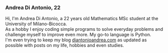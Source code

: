 ### Andrea Di Antonio, 22

Hi, I'm Andrea Di Antonio, a 22 years old Mathematics MSc student at the University of Milano-Bicocca.  
As a hobby I enjoy coding simple programs to solve everyday problems and challenge myself to improve even more. My go-to language is Python.  
I'm even trying to keep my blog [diantonioandrea.com](https://diantonioandrea.com) as updated as possible with posts on my life, hobbies and even studies.
